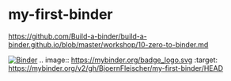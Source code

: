# my-first-binder
https://github.com/Build-a-binder/build-a-binder.github.io/blob/master/workshop/10-zero-to-binder.md

[![Binder](https://mybinder.org/badge_logo.svg)](https://mybinder.org/v2/gh/BjoernFleischer/my-first-binder/HEAD)
.. image:: https://mybinder.org/badge_logo.svg
 :target: https://mybinder.org/v2/gh/BjoernFleischer/my-first-binder/HEAD
